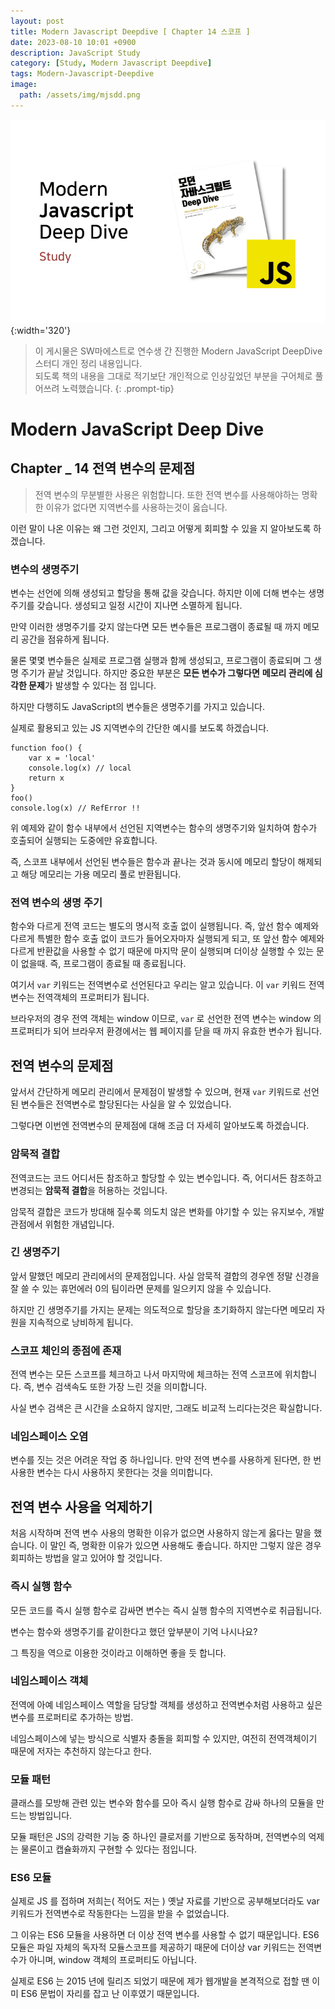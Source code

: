 ```yaml
---
layout: post
title: Modern Javascript Deepdive [ Chapter 14 스코프 ]
date: 2023-08-10 10:01 +0900
description: JavaScript Study
category: [Study, Modern Javascript Deepdive]
tags: Modern-Javascript-Deepdive
image:
  path: /assets/img/mjsdd.png
---
```


![DesktopView](/assets/img/mjsdd.png){:width='320'}

> 이 게시물은 SW마에스트로 연수생 간 진행한 Modern JavaScript DeepDive 스터디 개인 정리 내용입니다.  
> 되도록 책의 내용을 그대로 적기보단 개인적으로 인상깊었던 부분을 구어체로 풀어쓰려 노력했습니다.
{: .prompt-tip}


# Modern JavaScript Deep Dive

## Chapter _ 14 전역 변수의 문제점

> 전역 변수의 무분별한 사용은 위험합니다. 또한 전역 변수를 사용해야하는 명확한 이유가 없다면 지역변수를 사용하는것이 옳습니다.
> 

이런 말이 나온 이유는 왜 그런 것인지, 그리고 어떻게 회피할 수 있을 지 알아보도록 하겠습니다.

### 변수의 생명주기

변수는 선언에 의해 생성되고 할당을 통해 값을 갖습니다. 하지만 이에 더해 변수는 생명 주기를 갖습니다. 생성되고 일정 시간이 지나면 소멸하게 됩니다.

만약 이러한 생명주기를 갖지 않는다면 모든 변수들은 프로그램이 종료될 때 까지 메모리 공간을 점유하게 됩니다.

물론 몇몇 변수들은 실제로 프로그램 실행과 함께 생성되고, 프로그램이 종료되며 그 생명 주기가 끝날 것입니다. 하지만 중요한 부분은 **모든 변수가 그렇다면** **메모리 관리에 심각한 문제**가 발생할 수 있다는 점 입니다.

하지만 다행히도 JavaScript의 변수들은 생명주기를 가지고 있습니다.

실제로 활용되고 있는 JS 지역변수의 간단한 예시를 보도록 하겠습니다.

```tsx
function foo() {
	var x = 'local'
	console.log(x) // local
	return x
}
foo()
console.log(x) // RefError !! 
```

위 예제와 같이 함수 내부에서 선언된 지역변수는 함수의 생명주기와 일치하여 함수가 호출되어 실행되는 도중에만 유효합니다.

즉, 스코프 내부에서 선언된 변수들은 함수과 끝나는 것과 동시에 메모리 할당이 해제되고 해당 메모리는 가용 메모리 풀로 반환됩니다.

### 전역 변수의 생명 주기

함수와 다르게 전역 코드는 별도의 명시적 호출 없이 실행됩니다. 즉, 앞선 함수 예제와 다르게 특별한 함수 호출 없이 코드가 들어오자마자 실행되게 되고, 또 앞선 함수 예제와 다르게 반환값을 사용할 수 없기 때문에 마지막 문이 실행되며 더이상 실행할 수 있는 문이 없을때. 즉, 프로그램이 종료될 때 종료됩니다.

여기서 `var` 키워드는 전역변수로 선언된다고 우리는 알고 있습니다. 이 `var` 키워드 전역변수는 전역객체의 프로퍼티가 됩니다.

브라우저의 경우 전역 객체는 window 이므로, `var` 로 선언한 전역 변수는 window 의 프로퍼티가 되어 브라우저 환경에서는 웹 페이지를 닫을 때 까지 유효한 변수가 됩니다.

## 전역 변수의 문제점

앞서서 간단하게 메모리 관리에서 문제점이 발생할 수 있으며, 현재 `var` 키워드로 선언된 변수들은 전역변수로 할당된다는 사실을 알 수 있었습니다.

그렇다면 이번엔 전역변수의 문제점에 대해 조금 더 자세히 알아보도록 하겠습니다.

### 암묵적 결합

전역코드는 코드 어디서든 참조하고 할당할 수 있는 변수입니다. 즉, 어디서든 참조하고 변경되는 **암묵적 결합**을 허용하는 것입니다.

암묵적 결합은 코드가 방대해 질수록 의도치 않은 변화를 야기할 수 있는 유지보수, 개발 관점에서 위험한 개념입니다.

### 긴 생명주기

앞서 말했던 메모리 관리에서의 문제점입니다. 사실 암묵적 결합의 경우엔 정말 신경을 잘 쓸 수 있는 휴먼에러 0의 팀이라면 문제를 일으키지 않을 수 있습니다.

하지만 긴 생명주기를 가지는 문제는 의도적으로 할당을 초기화하지 않는다면 메모리 자원을 지속적으로 낭비하게 됩니다.

### 스코프 체인의 종점에 존재

전역 변수는 모든 스코프를 체크하고 나서 마지막에 체크하는 전역 스코프에 위치합니다. 즉, 변수 검색속도 또한 가장 느린 것을 의미합니다.

사실 변수 검색은 큰 시간을 소요하지 않지만, 그래도 비교적 느리다는것은 확실합니다.

### 네임스페이스 오염

변수를 짓는 것은 어려운 작업 중 하나입니다. 만약 전역 변수를 사용하게 된다면, 한 번 사용한 변수는 다시 사용하지 못한다는 것을 의미합니다.

## 전역 변수 사용을 억제하기

처음 시작하며 전역 변수 사용의 명확한 이유가 없으면 사용하지 않는게 옳다는 말을 했습니다. 이 말인 즉, 명확한 이유가 있으면 사용해도 좋습니다. 하지만 그렇지 않은 경우 회피하는 방법을 알고 있어야 할 것입니다.

### 즉시 실행 함수

모든 코드를 즉시 실행 함수로 감싸면 변수는 즉시 실행 함수의 지역변수로 취급됩니다.

변수는 함수와 생명주기를 같이한다고 했던 앞부분이 기억 나시나요?

그 특징을 역으로 이용한 것이라고 이해하면 좋을 듯 합니다.

### 네임스페이스 객체

전역에 아예 네임스페이스 역할을 담당할 객체를 생성하고 전역변수처럼 사용하고 싶은 변수를 프로퍼티로 추가하는 방법.

네임스페이스에 넣는 방식으로 식별자 충돌을 회피할 수 있지만, 여전히 전역객체이기 때문에 저자는 추천하지 않는다고 한다.

### 모듈 패턴

클래스를 모방해 관련 있는 변수와 함수를 모아 즉시 실행 함수로 감싸 하나의 모듈을 만드는 방법입니다.

모듈 패턴은 JS의 강력한 기능 중 하나인 클로저를 기반으로 동작하며, 전역변수의 억제는 물론이고 캡슐화까지 구현할 수 있다는 점입니다.

### ES6 모듈

실제로 JS 를 접하며 저희는( 적어도 저는 ) 옛날 자료를 기반으로 공부해보더라도 var 키워드가 전역변수로 작동한다는 느낌을 받을 수 없었습니다.

그 이유는 ES6 모듈을 사용하면 더 이상 전역 변수를 사용할 수 없기 때문입니다. ES6 모듈은 파일 자체의 독자적 모듈스코프를 제공하기 때문에 더이상 var 키워드는 전역변수가 아니며, window 객체의 프로퍼티도 아닙니다.

실제로 ES6 는 2015 년에 릴리즈 되었기 때문에 제가 웹개발을 본격적으로 접할 땐 이미 ES6 문법이 자리를 잡고 난 이후였기 때문입니다.
